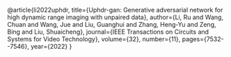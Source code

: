 @article{li2022uphdr,
  title={Uphdr-gan: Generative adversarial network for high dynamic range imaging with unpaired data},
  author={Li, Ru and Wang, Chuan and Wang, Jue and Liu, Guanghui and Zhang, Heng-Yu and Zeng, Bing and Liu, Shuaicheng},
  journal={IEEE Transactions on Circuits and Systems for Video Technology},
  volume={32},
  number={11},
  pages={7532--7546},
  year={2022}
}